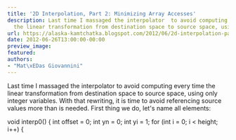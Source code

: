 ```yaml
---
title: '2D Interpolation, Part 2: Minimizing Array Accesses'
description: Last time I massaged the interpolator  to avoid computing every time
  the linear transformation from destination space to source space, using...
url: https://alaska-kamtchatka.blogspot.com/2012/06/2d-interpolation-part-2-minimizing.html
date: 2012-06-26T13:00:00-00:00
preview_image:
featured:
authors:
- "Mat\xEDas Giovannini"
---
```


Last time I massaged the interpolator to avoid computing every time the linear transformation from destination space to source space, using only integer variables. With that rewriting, it is time to avoid referencing source values more than is needed. First thing we do, let's name all elements:


void interp0() {
  int offset = 0;
  int yn = 0;
  int yi = 1;
  for (int i = 0; i &lt; height; i++) {

